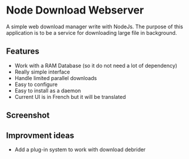 # Node Download Webserver
A simple web download manager write with NodeJs.
The purpose of this application is to be a service for downloading large file
in background.

## Features
* Work with a RAM Database (so it do not need a lot of dependency)
* Really simple interface
* Handle limited parallel downloads
* Easy to configure
* Easy to install as a daemon
* Current UI is in French but it will be translated

## Screenshot

## Improvment ideas
* Add a plug-in system to work with download debrider
